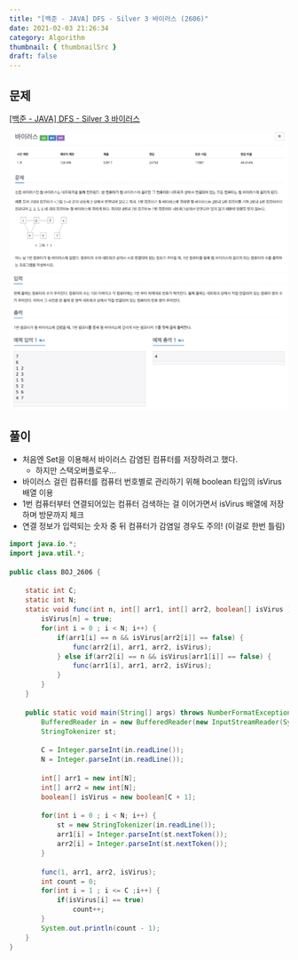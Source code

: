 ```yaml
---
title: "[백준 - JAVA] DFS - Silver 3 바이러스 (2606)"
date: 2021-02-03 21:26:34
category: Algorithm
thumbnail: { thumbnailSrc }
draft: false
---
```

  
## 문제
[[백준 - JAVA] DFS - Silver 3 바이러스](https://www.acmicpc.net/problem/2606)

![](./images/virus1.png)
![](./images/virus2.png)

## 풀이
- 처음엔 Set을 이용해서 바이러스 감염된 컴퓨터를 저장하려고 했다. 
    - 하지만 스택오버플로우... 
- 바이러스 걸린 컴퓨터를 컴퓨터 번호별로 관리하기 위해 boolean 타입의 isVirus 배열 이용
- 1번 컴퓨터부터 연결되어있는 컴퓨터 검색하는 걸 이어가면서 isVirus 배열에 저장하며 방문까지 체크
- 연결 정보가 입력되는 숫자 중 뒤 컴퓨터가 감염일 경우도 주의! (이걸로 한번 틀림)

```java
import java.io.*;
import java.util.*;

public class BOJ_2606 {
	
	static int C;
	static int N;
	static void func(int n, int[] arr1, int[] arr2, boolean[] isVirus ){
		isVirus[n] = true;
		for(int i = 0 ; i < N; i++) {
			if(arr1[i] == n && isVirus[arr2[i]] == false) {
				func(arr2[i], arr1, arr2, isVirus);
			} else if(arr2[i] == n && isVirus[arr1[i]] == false) {
				func(arr1[i], arr1, arr2, isVirus);
			}
		}
	}

	public static void main(String[] args) throws NumberFormatException, IOException {
		BufferedReader in = new BufferedReader(new InputStreamReader(System.in));
		StringTokenizer st;
		
		C = Integer.parseInt(in.readLine());
		N = Integer.parseInt(in.readLine());
		
		int[] arr1 = new int[N];
		int[] arr2 = new int[N];
		boolean[] isVirus = new boolean[C + 1];
		
		for(int i = 0 ; i < N; i++) {
			st = new StringTokenizer(in.readLine());
			arr1[i] = Integer.parseInt(st.nextToken());
			arr2[i] = Integer.parseInt(st.nextToken());
		}
		
		func(1, arr1, arr2, isVirus);
		int count = 0;
		for(int i = 1 ; i <= C ;i++) {
			if(isVirus[i] == true)
				count++;
		}
		System.out.println(count - 1);
	}
}

```

